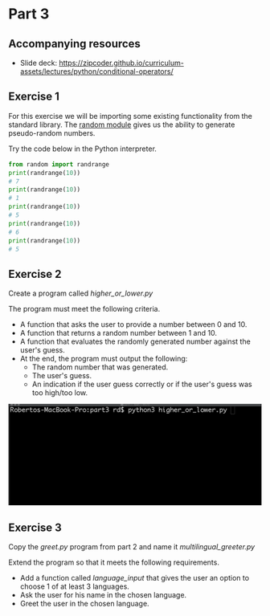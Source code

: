# Part 3

## Accompanying resources
* Slide deck: https://zipcoder.github.io/curriculum-assets/lectures/python/conditional-operators/

## Exercise 1

For this exercise we will be importing some existing functionality from the standard library. 
The [random module](https://docs.python.org/3.8/library/random.html#module-random) gives us the ability to generate pseudo-random numbers.

Try the code below in the Python interpreter.
```python
from random import randrange
print(randrange(10))
# 7 
print(randrange(10))
# 1
print(randrange(10))
# 5
print(randrange(10))
# 6
print(randrange(10))
# 5
```

## Exercise 2

Create a program called *higher_or_lower.py*

The program must meet the following criteria.

* A function that asks the user to provide a number between 0 and 10.
* A function that returns a random number between 1 and 10.
* A function that evaluates the randomly generated number against the user's guess.
* At the end, the program must output the following:
    * The random number that was generated.
    * The user's guess.
    * An indication if the user guess correctly or if the user's guess was too high/too low.

![higher_or_lower_demo](higher_or_lower_demo.gif)

## Exercise 3 

Copy the *greet.py* program from part 2 and name it *multilingual_greeter.py*

Extend the program so that it meets the following requirements.

* Add a function called *language_input* that gives the user an option to choose 1 of at least 3 languages.
* Ask the user for his name in the chosen language.
* Greet the user in the chosen language.
